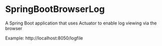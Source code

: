 # SpringBootBrowserLog
A Spring Boot application that uses Actuator to enable log viewing via the browser

Example:  http://localhost:8050/logfile
